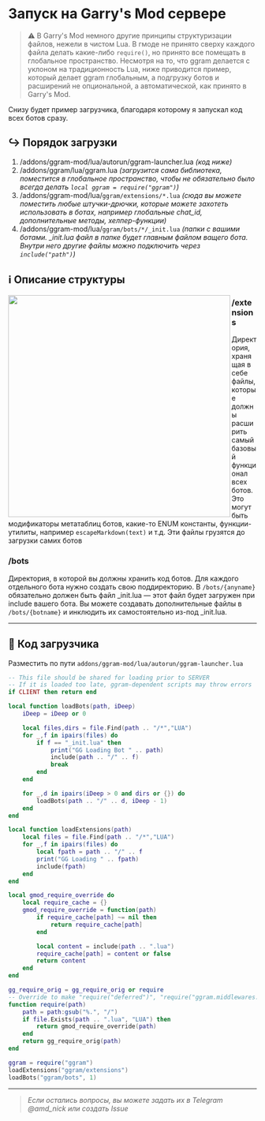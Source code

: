 # Запуск на Garry's Mod сервере

> ⚠️ В Garry's Mod немного другие принципы структуризации файлов, нежели в чистом Lua. В гмоде не принято сверху каждого файла делать какие-либо `require()`, но принято все помещать в глобальное пространство. Несмотря на то, что ggram делается с уклоном на традиционность Lua, ниже приводится пример, который делает ggram глобальным, а подгрузку ботов и расширений не опциональной, а автоматической, как принято в Garry's Mod.

Снизу будет пример загрузчика, благодаря которому я запускал код всех ботов сразу.

## ↪️ Порядок загрузки

1. /addons/ggram-mod/lua/autorun/ggram-launcher.lua _(код ниже)_
2. /addons/ggram/lua/ggram.lua _(загрузится сама библиотека, поместится в глобальное пространство, чтобы не обязательно было всегда делать `local ggram = require("ggram")`)_
3. /addons/ggram-mod/lua/`ggram/extensions/*.lua` _(сюда вы можете поместить любые штучки-дрючки, которые можете захотеть использовать в ботах, например глобальные chat_id, дополнительные методы, хелпер-функции)_
4. /addons/ggram-mod/lua/`ggram/bots/*/_init.lua` _(папки с вашими ботами. \_init.lua файл в папке будет главным файлом ващего бота. Внутри него другие файлы можно подключить через `include("path")`)_

## ℹ️ Описание структуры

<img align="left" width="450" src="https://file.def.pm/iAllq439.jpg">

### /extensions
Директория, хранящая в себе файлы, которые должны расширить самый базовый функционал всех ботов. Это могут быть модификаторы метатаблиц ботов, какие-то ENUM константы, функции-утилиты, например `escapeMarkdown(text)` и т.д. Эти файлы грузятся до загрузки самих ботов

### /bots
Директория, в которой вы должны хранить код ботов. Для каждого отдельного бота нужно создать свою поддиректорию. В `/bots/{anyname}` обязательно должен быть файл \_init.lua — этот файл будет загружен при include вашего бота. Вы можете создавать дополнительные файлы в `/bots/{botname}` и инклюдить их самостоятельно из-под \_init.lua.

---


## 🤖 Код загрузчика

Разместить по пути `addons/ggram-mod/lua/autorun/ggram-launcher.lua`

```lua
-- This file should be shared for loading prior to SERVER
-- If it is loaded too late, ggram-dependent scripts may throw errors
if CLIENT then return end

local function loadBots(path, iDeep)
	iDeep = iDeep or 0

	local files,dirs = file.Find(path .. "/*","LUA")
	for _,f in ipairs(files) do
		if f == "_init.lua" then
			print("GG Loading Bot " .. path)
			include(path .. "/" .. f)
			break
		end
	end

	for _,d in ipairs(iDeep > 0 and dirs or {}) do
		loadBots(path .. "/" .. d, iDeep - 1)
	end
end

local function loadExtensions(path)
	local files = file.Find(path .. "/*","LUA")
	for _,f in ipairs(files) do
		local fpath = path .. "/" .. f
		print("GG Loading " .. fpath)
		include(fpath)
	end
end

local gmod_require_override do
	local require_cache = {}
	gmod_require_override = function(path)
		if require_cache[path] ~= nil then
			return require_cache[path]
		end

		local content = include(path .. ".lua")
		require_cache[path] = content or false
		return content
	end
end

gg_require_orig = gg_require_orig or require
-- Override to make "require("deferred")", "require("ggram.middlewares.name")", etc. work.
function require(path)
	path = path:gsub("%.", "/")
	if file.Exists(path .. ".lua", "LUA") then
		return gmod_require_override(path)
	end
	return gg_require_orig(path)
end

ggram = require("ggram")
loadExtensions("ggram/extensions")
loadBots("ggram/bots", 1)
```

---

> _Если остались вопросы, вы можете задать их в Telegram @amd_nick или создать Issue_
